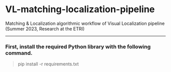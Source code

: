 # VL-matching-localization-pipeline
Matching &amp; Localization algorithmic workflow of Visual Localization pipeline (Summer 2023, Research at the ETRI)

---
### First, install the required Python library with the following command.
>pip install -r requirements.txt
